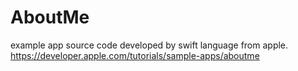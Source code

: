# AboutMe

example app source code developed by swift language from apple.
https://developer.apple.com/tutorials/sample-apps/aboutme
